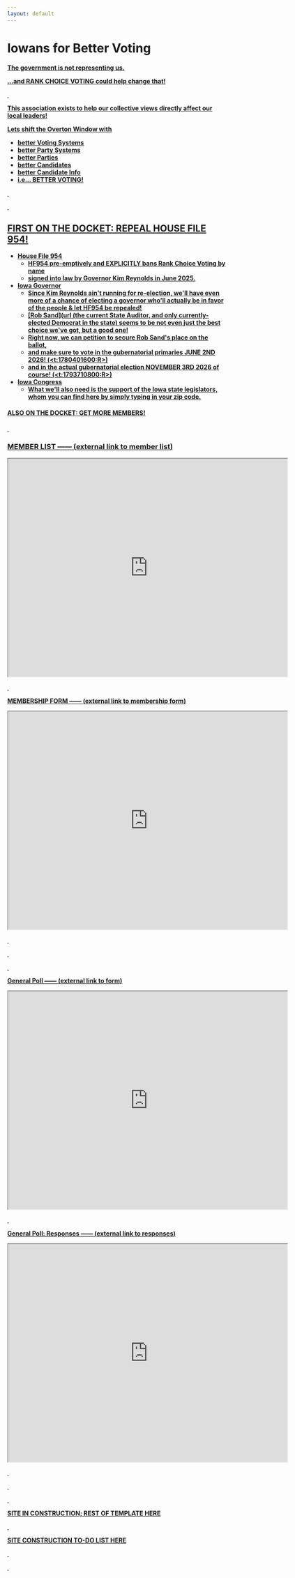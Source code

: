 ```yaml
---
layout: default
---
```


# Iowans for Better Voting

<u><strong>The government is not representing us.<strong/><u/>

...and RANK CHOICE VOTING could help change that!

&nbsp;

**This association exists to help our collective views directly affect our local leaders!**


Lets shift the Overton Window with
- better Voting Systems
- better Party Systems
- better Parties
- better Candidates
- better Candidate Info
- i.e... **BETTER VOTING!**

&nbsp;

&nbsp;

## FIRST ON THE DOCKET: REPEAL HOUSE FILE 954!

- [House File 954](https://www.legis.iowa.gov/legislation/BillBook?ga=91&ba=HF%20954)
   - HF954 pre-emptively and EXPLICITLY bans Rank Choice Voting by name
   - signed into law by Governor Kim Reynolds in June 2025.
- Iowa Governor
   - Since Kim Reynolds ain't running for re-election, we'll have even more of a chance of electing a governor who'll actually be in favor of the people & let HF954 be repealed!
   - [Rob Sand]([url](https://robsand.com/) (the current State Auditor, and only currently-elected Democrat in the state) seems to be not even just the best choice we've got, but a good one!
   - Right now, we can [petition to secure Rob Sand's place on the ballot](https://robsand.com/petition/),
   - and make sure to vote in the gubernatorial primaries JUNE 2ND 2026! (<t:1780401600:R>)
   - and in the actual gubernatorial election NOVEMBER 3RD 2026 of course! (<t:1793710800:R>)
- Iowa Congress
   - What we'll also need is the support of the Iowa state legislators, whom you can find [here](https://www.legis.iowa.gov/legislators/find) by simply typing in your zip code.

#### ALSO ON THE DOCKET: GET MORE MEMBERS!

&nbsp;

### **MEMBER LIST**  ――  ([external link to member list](https://docs.google.com/spreadsheets/d/e/2PACX-1vRLenXdFBrtJ7z1i1gq-9ZxF1n2Zk6QOItnrdZyN479xvrw9RUTJ7nxIFcvVYiAN0n3PM141_4mT3Ju/pubhtml?gid=0&single=true))
<iframe src="https://docs.google.com/spreadsheets/d/e/2PACX-1vRLenXdFBrtJ7z1i1gq-9ZxF1n2Zk6QOItnrdZyN479xvrw9RUTJ7nxIFcvVYiAN0n3PM141_4mT3Ju/pubhtml?gid=0&amp;" widget=false headers=false chrome=false width="640" height="500" ></iframe>

&nbsp;


**MEMBERSHIP FORM**  ――  ([external link to membership form](https://forms.gle/6xZDDjGYaV9RFb6p8))
<iframe src="https://docs.google.com/forms/d/e/1FAIpQLSfr2pNwx_qICO3Kso2Iw7nC1PRp7n9NQ5Lve6mV1Gb5EBwT-w/viewform?embedded=true" width="640" height="500" frameborder="25" marginheight="0" marginwidth="0">Loading…</iframe>

&nbsp;

&nbsp;

&nbsp;

**General Poll**  ――  ([external link to form](https://forms.gle/Hmu6SDY3m8cbSjLq7))
<iframe src="https://docs.google.com/forms/d/e/1FAIpQLSe2U0Ew9EwVOogJFY1_ngUW0jdNig1kDlDljEmkdbOD_r3QnQ/viewform?embedded=true" width="640" height="500" frameborder="25" marginheight="0" marginwidth="0">Loading…</iframe>

&nbsp;

**General Poll: Responses**  ――  ([external link to responses](https://docs.google.com/spreadsheets/d/e/2PACX-1vRN61doLZ_gjRklYHV8PVkwMD9pmm5hqLeimcR1AVdeJc-bb7zoakjA7BWRUnbXqMjcgc6ISuK3Hh3_/pubhtml?gid=0&amp;single=true&amp;widget=true&amp;headers=false))
<iframe src="https://docs.google.com/spreadsheets/d/e/2PACX-1vRN61doLZ_gjRklYHV8PVkwMD9pmm5hqLeimcR1AVdeJc-bb7zoakjA7BWRUnbXqMjcgc6ISuK3Hh3_/pubhtml?gid=0&amp" widget=false headers=false chrome=false width="640" height="500" ></iframe>

&nbsp;

&nbsp;

&nbsp;

SITE IN CONSTRUCTION; REST OF TEMPLATE [HERE](./template.md)

&nbsp;

SITE CONSTRUCTION TO-DO LIST [HERE](./todo.html)

&nbsp;


&nbsp;

